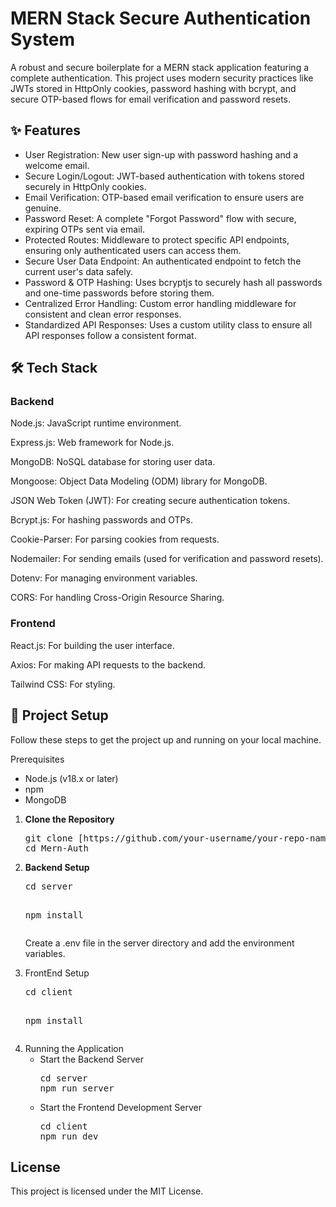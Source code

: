 # MERN Stack Secure Authentication System
A robust and secure boilerplate for a MERN stack application featuring a complete authentication. This project uses modern security practices like JWTs stored in HttpOnly cookies, password hashing with bcrypt, and secure OTP-based flows for email verification and password resets.

## ✨ Features
<ul>
  <li>User Registration: New user sign-up with password hashing and a welcome email.</li>

  <li>Secure Login/Logout: JWT-based authentication with tokens stored securely in HttpOnly cookies.</li>

  <li>Email Verification: OTP-based email verification to ensure users are genuine.</li>

  <li>Password Reset: A complete "Forgot Password" flow with secure, expiring OTPs sent via email.</li>

  <li>Protected Routes: Middleware to protect specific API endpoints, ensuring only authenticated users can access them.</li>

  <li>Secure User Data Endpoint: An authenticated endpoint to fetch the current user's data safely.</li>

  <li>Password & OTP Hashing: Uses bcryptjs to securely hash all passwords and one-time passwords before storing them.</li>

  <li>Centralized Error Handling: Custom error handling middleware for consistent and clean error responses.</li>

  <li>Standardized API Responses: Uses a custom utility class to ensure all API responses follow a consistent format.</li>
</ul>

## 🛠️ Tech Stack
<h3>Backend</h3>

Node.js: JavaScript runtime environment.

Express.js: Web framework for Node.js.

MongoDB: NoSQL database for storing user data.

Mongoose: Object Data Modeling (ODM) library for MongoDB.

JSON Web Token (JWT): For creating secure authentication tokens.

Bcrypt.js: For hashing passwords and OTPs.

Cookie-Parser: For parsing cookies from requests.

Nodemailer: For sending emails (used for verification and password resets).

Dotenv: For managing environment variables.

CORS: For handling Cross-Origin Resource Sharing.

<h3>Frontend</h3>

React.js: For building the user interface.

Axios: For making API requests to the backend.

Tailwind CSS: For styling.

## 🚀 Project Setup
Follow these steps to get the project up and running on your local machine.

Prerequisites
<ul>
  <li>Node.js (v18.x or later)</li>
  <li>npm</li>
  <li>MongoDB</li>
</ul>

<ol>
 <li><b>Clone the Repository</b></li>
  <pre>git clone [https://github.com/your-username/your-repo-name.git](https://github.com/your-username/your-repo-name.git)
cd Mern-Auth
</pre>
  <li><b>Backend Setup</b></li>
    <pre>cd server
      
npm install</pre>
  Create a .env file in the server directory and add the environment variables.
  <li>FrontEnd Setup</li>
    <pre>cd client
      
npm install</pre>
  <li>Running the Application
  <ul>
    <li>Start the Backend Server</li>
    <pre>cd server
npm run server</pre>
    <li>Start the Frontend Development Server</li>
    <pre>cd client
npm run dev</pre>
  </ul></li>
</ol>

## License
This project is licensed under the MIT License.
